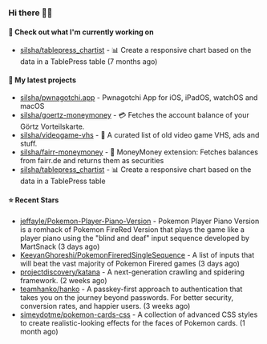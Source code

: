 ### Hi there 🦊👋

#### 👷 Check out what I'm currently working on

- [silsha/tablepress_chartist](https://github.com/silsha/tablepress_chartist) - 📊 Create a responsive chart based on the data in a TablePress table (7 months ago)

#### 🌱 My latest projects

- [silsha/pwnagotchi.app](https://github.com/silsha/pwnagotchi.app) - Pwnagotchi App for iOS, iPadOS, watchOS and macOS
- [silsha/goertz-moneymoney](https://github.com/silsha/goertz-moneymoney) - 💳 Fetches the account balance of your Görtz Vorteilskarte.
- [silsha/videogame-vhs](https://github.com/silsha/videogame-vhs) - 👾 A curated list of old video game VHS, ads and stuff.
- [silsha/fairr-moneymoney](https://github.com/silsha/fairr-moneymoney) - 💸 MoneyMoney extension: Fetches balances from fairr.de and returns them as securities
- [silsha/tablepress_chartist](https://github.com/silsha/tablepress_chartist) - 📊 Create a responsive chart based on the data in a TablePress table

#### ⭐ Recent Stars

- [jeffayle/Pokemon-Player-Piano-Version](https://github.com/jeffayle/Pokemon-Player-Piano-Version) - Pokemon Player Piano Version is a romhack of Pokemon FireRed Version that plays the game like a player piano using the &#34;blind and deaf&#34; input sequence developed by MartSnack (3 days ago)
- [KeeyanGhoreshi/PokemonFireredSingleSequence](https://github.com/KeeyanGhoreshi/PokemonFireredSingleSequence) - A list of inputs that will beat the vast majority of Pokemon Firered games (3 days ago)
- [projectdiscovery/katana](https://github.com/projectdiscovery/katana) - A next-generation crawling and spidering framework. (2 weeks ago)
- [teamhanko/hanko](https://github.com/teamhanko/hanko) - A passkey-first approach to authentication that takes you on the journey beyond passwords. For better security, conversion rates, and happier users. (3 weeks ago)
- [simeydotme/pokemon-cards-css](https://github.com/simeydotme/pokemon-cards-css) - A collection of advanced CSS styles to create realistic-looking effects for the faces of Pokemon cards. (1 month ago)
